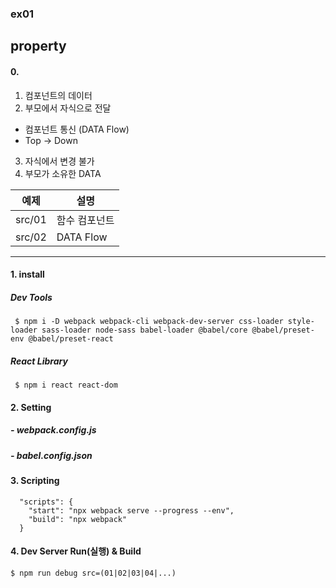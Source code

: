 ### ex01
## property

#### 0. 
1) 컴포넌트의 데이터
2) 부모에서 자식으로 전달
  - 컴포넌트 통신 (DATA Flow)
  - Top -> Down
3) 자식에서 변경 불가
4) 부모가 소유한 DATA   

|예제|설명|
| -- |-- |
|src/01 | 함수 컴포넌트|
|src/02 | DATA Flow|

-----------------

#### 1. install
##### Dev Tools
     $ npm i -D webpack webpack-cli webpack-dev-server css-loader style-loader sass-loader node-sass babel-loader @babel/core @babel/preset-env @babel/preset-react

##### React Library   
     $ npm i react react-dom

#### 2. Setting
##### - webpack.config.js 
##### - babel.config.json

#### 3. Scripting
```
  "scripts": {
    "start": "npx webpack serve --progress --env",
    "build": "npx webpack"
  }
```

#### 4. Dev Server Run(실행) & Build
    $ npm run debug src=(01|02|03|04|...)

